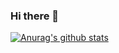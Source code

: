 ### Hi there 👋
[![Anurag's github stats](https://github-readme-stats.vercel.app/api?username=Starkmore)](https://github.com/anuraghazra/github-readme-stats)
<!--
**Starkmore/Starkmore** is a ✨ _special_ ✨ repository because its `README.md` (this file) appears on your GitHub profile.

Here are some ideas to get you started:

- 🔭 I’m currently working on ...
- 🌱 I’m currently learning ...
- 👯 I’m looking to collaborate on ...
- 🤔 I’m looking for help with ...
- 💬 Ask me about ...
- 📫 How to reach me: ...
- 😄 Pronouns: ...
- ⚡ Fun fact: ...
-->
